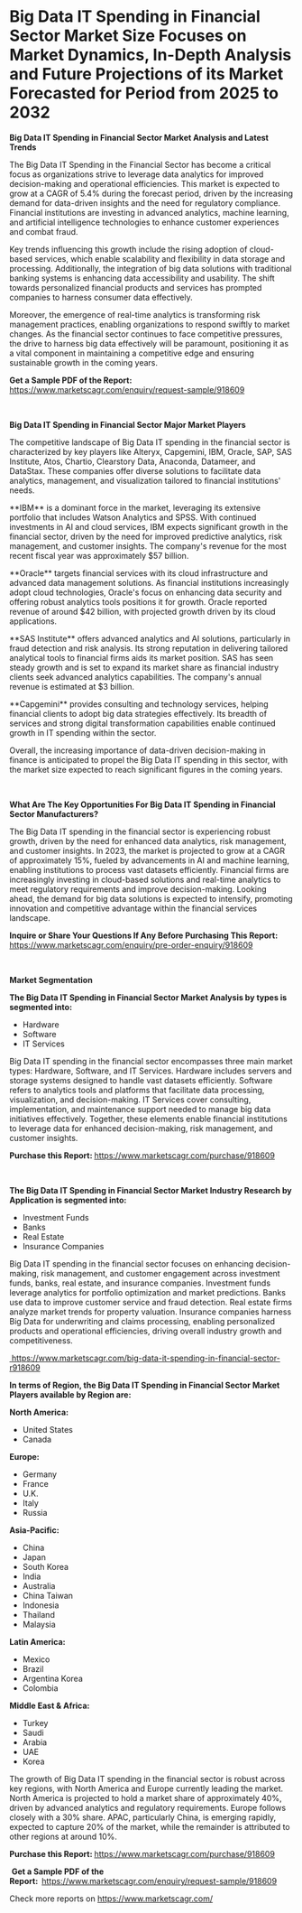 <p><h1>Big Data IT Spending in Financial Sector Market Size Focuses on Market Dynamics, In-Depth Analysis and Future Projections of its Market Forecasted for Period from 2025 to 2032</h1></p><p><strong>Big Data IT Spending in Financial Sector Market Analysis and Latest Trends</strong></p>
<p><p>The Big Data IT Spending in the Financial Sector has become a critical focus as organizations strive to leverage data analytics for improved decision-making and operational efficiencies. This market is expected to grow at a CAGR of 5.4% during the forecast period, driven by the increasing demand for data-driven insights and the need for regulatory compliance. Financial institutions are investing in advanced analytics, machine learning, and artificial intelligence technologies to enhance customer experiences and combat fraud.</p><p>Key trends influencing this growth include the rising adoption of cloud-based services, which enable scalability and flexibility in data storage and processing. Additionally, the integration of big data solutions with traditional banking systems is enhancing data accessibility and usability. The shift towards personalized financial products and services has prompted companies to harness consumer data effectively.</p><p>Moreover, the emergence of real-time analytics is transforming risk management practices, enabling organizations to respond swiftly to market changes. As the financial sector continues to face competitive pressures, the drive to harness big data effectively will be paramount, positioning it as a vital component in maintaining a competitive edge and ensuring sustainable growth in the coming years.</p></p>
<p><strong>Get a Sample PDF of the Report:&nbsp;</strong> <a href="https://www.marketscagr.com/enquiry/request-sample/918609?utm_campaign=3032&utm_medium=2&utm_source=Github&utm_content=ia&utm_term=07032025&utm_id=big-data-it-spending-in-financial-sector">https://www.marketscagr.com/enquiry/request-sample/918609</a></p>
<p>&nbsp;</p>
<p><strong>Big Data IT Spending in Financial Sector Major Market Players</strong></p>
<p><p>The competitive landscape of Big Data IT spending in the financial sector is characterized by key players like Alteryx, Capgemini, IBM, Oracle, SAP, SAS Institute, Atos, Chartio, Clearstory Data, Anaconda, Datameer, and DataStax. These companies offer diverse solutions to facilitate data analytics, management, and visualization tailored to financial institutions' needs.</p><p>**IBM** is a dominant force in the market, leveraging its extensive portfolio that includes Watson Analytics and SPSS. With continued investments in AI and cloud services, IBM expects significant growth in the financial sector, driven by the need for improved predictive analytics, risk management, and customer insights. The company's revenue for the most recent fiscal year was approximately $57 billion.</p><p>**Oracle** targets financial services with its cloud infrastructure and advanced data management solutions. As financial institutions increasingly adopt cloud technologies, Oracle's focus on enhancing data security and offering robust analytics tools positions it for growth. Oracle reported revenue of around $42 billion, with projected growth driven by its cloud applications.</p><p>**SAS Institute** offers advanced analytics and AI solutions, particularly in fraud detection and risk analysis. Its strong reputation in delivering tailored analytical tools to financial firms aids its market position. SAS has seen steady growth and is set to expand its market share as financial industry clients seek advanced analytics capabilities. The company's annual revenue is estimated at $3 billion.</p><p>**Capgemini** provides consulting and technology services, helping financial clients to adopt big data strategies effectively. Its breadth of services and strong digital transformation capabilities enable continued growth in IT spending within the sector.</p><p>Overall, the increasing importance of data-driven decision-making in finance is anticipated to propel the Big Data IT spending in this sector, with the market size expected to reach significant figures in the coming years.</p></p>
<p>&nbsp;</p>
<p><strong>What Are The Key Opportunities For Big Data IT Spending in Financial Sector Manufacturers?</strong></p>
<p><p>The Big Data IT spending in the financial sector is experiencing robust growth, driven by the need for enhanced data analytics, risk management, and customer insights. In 2023, the market is projected to grow at a CAGR of approximately 15%, fueled by advancements in AI and machine learning, enabling institutions to process vast datasets efficiently. Financial firms are increasingly investing in cloud-based solutions and real-time analytics to meet regulatory requirements and improve decision-making. Looking ahead, the demand for big data solutions is expected to intensify, promoting innovation and competitive advantage within the financial services landscape.</p></p>
<p><strong>Inquire or Share Your Questions If Any Before Purchasing This Report:</strong> <a href="https://www.marketscagr.com/enquiry/pre-order-enquiry/918609?utm_campaign=3032&utm_medium=2&utm_source=Github&utm_content=ia&utm_term=07032025&utm_id=big-data-it-spending-in-financial-sector">https://www.marketscagr.com/enquiry/pre-order-enquiry/918609</a></p>
<p>&nbsp;</p>
<p><strong>Market Segmentation</strong></p>
<p><strong>The Big Data IT Spending in Financial Sector Market Analysis by types is segmented into:</strong></p>
<p><ul><li>Hardware</li><li>Software</li><li>IT Services</li></ul></p>
<p><p>Big Data IT spending in the financial sector encompasses three main market types: Hardware, Software, and IT Services. Hardware includes servers and storage systems designed to handle vast datasets efficiently. Software refers to analytics tools and platforms that facilitate data processing, visualization, and decision-making. IT Services cover consulting, implementation, and maintenance support needed to manage big data initiatives effectively. Together, these elements enable financial institutions to leverage data for enhanced decision-making, risk management, and customer insights.</p></p>
<p><strong>Purchase this Report:&nbsp;</strong><a href="https://www.marketscagr.com/purchase/918609?utm_campaign=3032&utm_medium=2&utm_source=Github&utm_content=ia&utm_term=07032025&utm_id=big-data-it-spending-in-financial-sector">https://www.marketscagr.com/purchase/918609</a></p>
<p>&nbsp;</p>
<p><strong>The Big Data IT Spending in Financial Sector Market Industry Research by Application is segmented into:</strong></p>
<p><ul><li>Investment Funds</li><li>Banks</li><li>Real Estate</li><li>Insurance Companies</li></ul></p>
<p><p>Big Data IT spending in the financial sector focuses on enhancing decision-making, risk management, and customer engagement across investment funds, banks, real estate, and insurance companies. Investment funds leverage analytics for portfolio optimization and market predictions. Banks use data to improve customer service and fraud detection. Real estate firms analyze market trends for property valuation. Insurance companies harness Big Data for underwriting and claims processing, enabling personalized products and operational efficiencies, driving overall industry growth and competitiveness.</p></p>
<p><a href="https://www.marketscagr.com/big-data-it-spending-in-financial-sector-r918609?utm_campaign=3032&utm_medium=2&utm_source=Github&utm_content=ia&utm_term=07032025&utm_id=big-data-it-spending-in-financial-sector">&nbsp;https://www.marketscagr.com/big-data-it-spending-in-financial-sector-r918609</a></p>
<p><strong>In terms of Region, the Big Data IT Spending in Financial Sector Market Players available by Region are:</strong></p>
<p>
    <p> <strong> North America: </strong>
        <ul>
            <li>United States</li>
            <li>Canada</li>
        </ul>
        </p> 
    <p> <strong> Europe: </strong>
        <ul>
            <li>Germany</li>
            <li>France</li>
            <li>U.K.</li>
            <li>Italy</li>
            <li>Russia</li>
        </ul>
        </p> 
    <p> <strong> Asia-Pacific: </strong>
        <ul>
            <li>China</li>
            <li>Japan</li>
            <li>South Korea</li>
            <li>India</li>
            <li>Australia</li>
            <li>China Taiwan</li>
            <li>Indonesia</li>
            <li>Thailand</li>
            <li>Malaysia</li>
        </ul>
        </p> 
    <p> <strong> Latin America: </strong>
        <ul>
            <li>Mexico</li>
            <li>Brazil</li>
            <li>Argentina Korea</li>
            <li>Colombia</li>
        </ul>
        </p> 
    <p> <strong> Middle East & Africa: </strong>
        <ul>
            <li>Turkey</li>
            <li>Saudi</li>
            <li>Arabia</li>
            <li>UAE</li>
            <li>Korea</li>
        </ul>
    </p>
    </p>
<p><p>The growth of Big Data IT spending in the financial sector is robust across key regions, with North America and Europe currently leading the market. North America is projected to hold a market share of approximately 40%, driven by advanced analytics and regulatory requirements. Europe follows closely with a 30% share. APAC, particularly China, is emerging rapidly, expected to capture 20% of the market, while the remainder is attributed to other regions at around 10%.</p></p>
<p><strong>Purchase this Report: </strong><a href="https://www.marketscagr.com/purchase/918609?utm_campaign=3032&utm_medium=2&utm_source=Github&utm_content=ia&utm_term=07032025&utm_id=big-data-it-spending-in-financial-sector">https://www.marketscagr.com/purchase/918609</a></p>
<p>&nbsp;<strong>Get a Sample PDF of the Report:&nbsp;&nbsp;</strong><a href="https://www.marketscagr.com/enquiry/request-sample/918609?utm_campaign=3032&utm_medium=2&utm_source=Github&utm_content=ia&utm_term=07032025&utm_id=big-data-it-spending-in-financial-sector">https://www.marketscagr.com/enquiry/request-sample/918609</a></p>
<p><strong></strong></p>
<p>Check more reports on <a href="https://www.marketscagr.com/?utm_campaign=3032&utm_medium=2&utm_source=Github&utm_content=ia&utm_term=07032025&utm_id=big-data-it-spending-in-financial-sector">https://www.marketscagr.com/</a></p>
